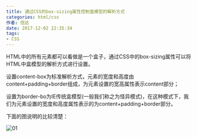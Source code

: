 ```yaml
---
title: 通过CSS的box-sizing属性控制盒模型的解析方式
categories: html/css
作者: 信达
date: 2017-12-02 22:35:34
tags: 
- CSS
---
```

HTML中的所有元素都可以看做是一个盒子，通过CSS中的box-sizing属性可以将HTML中盒模型的解析方式进行设置。

<!--more-->
设置content-box为标准解析方式，元素的宽度和高度由content+padding+border组成，为元素设置的宽高属性表示content部分；

设置为border-bo为IE传统盒模型(一般我们称之为怪异模式)，在这种模式下，我们为元素设置的宽度和高度属性表示的为content+padding+border部分。

下面的图说明的比较清楚：

![01](http://ouf94m87t.bkt.clouddn.com/01.png)

